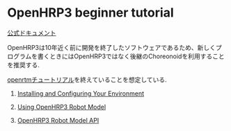 # OpenHRP3 beginner tutorial

[公式ドキュメント](https://fkanehiro.github.io/openhrp3-doc/jp/index.html)

OpenHRP3は10年近く前に開発を終了したソフトウェアであるため、新しくプログラムを書くときにはOpenHRP3ではなく後継のChoreonoidを利用することを推奨する.

[openrtmチュートリアル](https://github.com/Naoki-Hiraoka/rtmros_beginner_tutorial/blob/master/openrtm_beginner_tutorial)を終えていることを想定している.

1. [Installing and Configuring Your Environment](https://github.com/Naoki-Hiraoka/rtmros_beginner_tutorial/blob/master/openhrp3_beginner_tutorial/Installing_and_Configuring_Your_Environment.md)

2. [Using OpenHRP3 Robot Model](https://github.com/Naoki-Hiraoka/rtmros_beginner_tutorial/blob/master/openhrp3_beginner_tutorial/Using_OpenHRP3_Robot_Model.md)

3. [OpenHRP3 Robot Model API](https://github.com/Naoki-Hiraoka/rtmros_beginner_tutorial/blob/master/openhrp3_beginner_tutorial/OpenHRP3_Robot_Model_API.md)